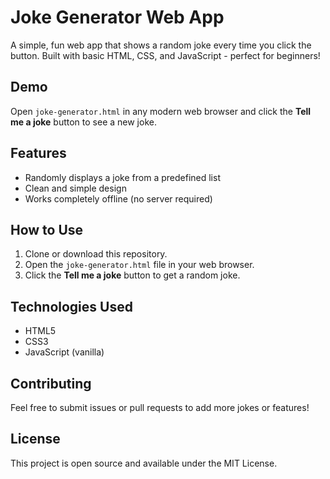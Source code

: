 # Joke Generator Web App

A simple, fun web app that shows a random joke every time you click the button. Built with basic HTML, CSS, and JavaScript -  perfect for beginners!

## Demo

Open `joke-generator.html` in any modern web browser and click the **Tell me a joke** button to see a new joke.

## Features

- Randomly displays a joke from a predefined list
- Clean and simple design
- Works completely offline (no server required)

## How to Use

1. Clone or download this repository.
2. Open the `joke-generator.html` file in your web browser.
3. Click the **Tell me a joke** button to get a random joke.

## Technologies Used

- HTML5
- CSS3
- JavaScript (vanilla)

## Contributing

Feel free to submit issues or pull requests to add more jokes or features!

## License

This project is open source and available under the MIT License.

